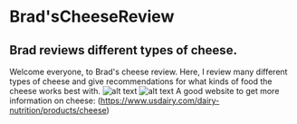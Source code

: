 # Brad'sCheeseReview
## Brad reviews different types of cheese.
Welcome everyone, to Brad's cheese review. Here, I review many different types of cheese and give recommendations for what kinds of food the cheese works best with.
![alt text](https://pinconningcheese.com/wp-content/uploads/Mild-Cheddar-cropped.jpg)
![alt text](https://www.verywellfit.com/thmb/xDUOHKjFy5HDSSxQRQPP9ypICOw=/3000x1687/smart/filters:no_upscale()/cheese-crop-77205ee547a949a59fb5adedf3564ad0.jpg)
A good website to get more information on cheese: (https://www.usdairy.com/dairy-nutrition/products/cheese)
